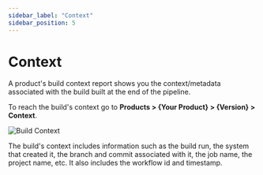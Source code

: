 ```yaml
---
sidebar_label: "Context"
sidebar_position: 5
---
```


# Context

A product's build context report shows you the context/metadata associated with the build built at the end of the pipeline. 

To reach the build's context go to **Products > {Your Product} > {Version} > Context**.

<img src='../../../../img/start/context-start.jpg' alt='Build Context'/>

The build's context includes information such as the build run, the system that created it, the branch and commit associated with it, the job name, the project name, etc. It also includes the workflow id and timestamp.  
